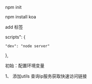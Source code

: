 npm init

npm install koa

add 标签

scripts": {

    "dev": "node server"

  },


初始：配置环境变量

1、 添加utils   查询ip服务获取快速访问链接

